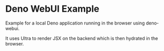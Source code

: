 # Deno WebUI Example
Example for a local Deno application running in the browser using deno-webui.

It uses Ultra to render JSX on the backend which is then hydrated in the browser.

